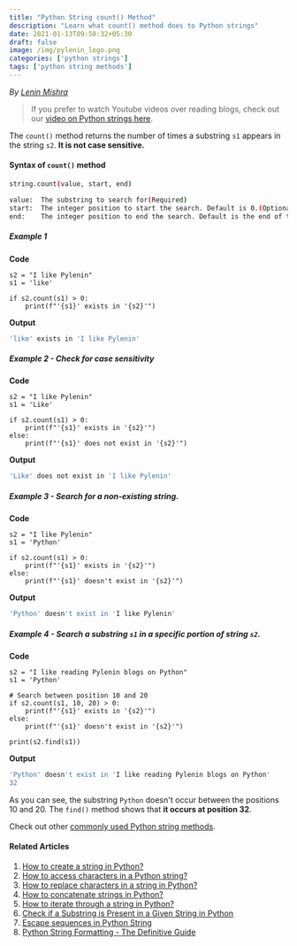 ```yaml
---
title: "Python String count() Method"
description: "Learn what count() method does to Python strings"
date: 2021-01-13T09:50:32+05:30
draft: false
image: /img/pylenin_logo.png
categories: ['python strings']
tags: ['python string methods']
---
```

<div class="sharethis-inline-follow-buttons"></div>

*By [Lenin Mishra](https://www.pylenin.com/authors/#lenin-mishra)*

> If you prefer to watch Youtube videos over reading blogs, check out our [video on Python strings here](https://youtu.be/MXdNMo_f95I). 

The `count()` method returns the number of times a substring `s1` appears in the string `s2`. **It is not case sensitive.**

#### Syntax of `count()` method

```bash
string.count(value, start, end)

value:	The substring to search for(Required)
start:	The integer position to start the search. Default is 0.(Optional)
end:	The integer position to end the search. Default is the end of the string.(Optional)
```

##### Example 1
**Code**

```python3
s2 = "I like Pylenin"
s1 = 'like'

if s2.count(s1) > 0:
    print(f"'{s1}' exists in '{s2}'")
```

**Output**

```bash
'like' exists in 'I like Pylenin'
```

##### Example 2 - Check for case sensitivity
**Code**

```python3
s2 = "I like Pylenin"
s1 = 'Like'

if s2.count(s1) > 0:
    print(f"'{s1}' exists in '{s2}'")
else:
    print(f"'{s1}' does not exist in '{s2}'")
```

**Output**

```bash
'Like' does not exist in 'I like Pylenin'
```

##### Example 3 - Search for a non-existing string.

**Code**

```python3
s2 = "I like Pylenin"
s1 = 'Python'

if s2.count(s1) > 0:
    print(f"'{s1}' exists in '{s2}'")
else:
    print(f"'{s1}' doesn't exist in '{s2}'")
```

**Output**

```bash
'Python' doesn't exist in 'I like Pylenin'
```

##### Example 4 - Search a substring `s1` in a specific portion of string `s2`.

**Code**

```python3
s2 = "I like reading Pylenin blogs on Python"
s1 = 'Python'

# Search between position 10 and 20
if s2.count(s1, 10, 20) > 0:
    print(f"'{s1}' exists in '{s2}'")
else:
    print(f"'{s1}' doesn't exist in '{s2}'")

print(s2.find(s1))
```
**Output**

```bash
'Python' doesn't exist in 'I like reading Pylenin blogs on Python'
32
```

As you can see, the substring `Python` doesn't occur between the positions 10 and 20. The `find()` method shows that **it occurs at position 32**.

Check out other [commonly used Python string methods](https://www.pylenin.com/blogs/common-python-string-methods).

#### Related Articles

1. [How to create a string in Python?](https://www.pylenin.com/blogs/create-string-python/)
2. [How to access characters in a Python string?](https://www.pylenin.com/blogs/access-characters-in-string/)
3. [How to replace characters in a string in Python?](https://www.pylenin.com/blogs/replace-string-characters-python/)
4. [How to concatenate strings in Python?](https://www.pylenin.com/blogs/concatenate-strings-in-python/)
5. [How to iterate through a string in Python?](https://www.pylenin.com/blogs/iterating-through-python-string/)
6. [Check if a Substring is Present in a Given String in Python](https://www.pylenin.com/blogs/check-substring-in-a-string-python/)
7. [Escape sequences in Python String](https://www.pylenin.com/blogs/escape-sequences-python-string/)
8. [Python String Formatting - The Definitive Guide](https://www.pylenin.com/blogs/python-string-formatting/)

